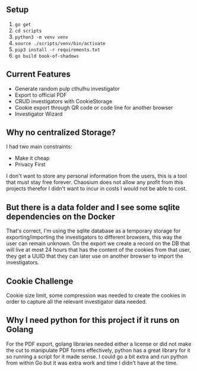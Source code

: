 ## Setup

1. `go get`
2. `cd scripts`
3. `python3 -m venv venv`
4. `source ./scripts/venv/bin/activate`
5. `pip3 install -r requirements.txt`
6. `go build book-of-shadows`

## Current Features

- Generate random pulp cthulhu investigator
- Export to official PDF
- CRUD investigators with CookieStorage
- Cookie export through QR code or code line for another browser
- Investigator Wizard


## Why no centralized Storage?

I had two main constraints:
- Make it cheap
- Privacy First

I don't want to store any personal information from the users, this is a tool
that must stay free forever. Chaosium does not allow any profit from this projects
therefor I didn't want to incur in costs I would not be able to cost.

## But there is a data folder and I see some sqlite dependencies on the Docker

That's correct, I'm using the sqlite database as a temporary storage for exporting/importing 
the investigators to different browsers, this way the user can remain unknown. 
On the export we create a record on the DB that will live at most 24 hours that has the content of
the cookies from that user, they get a UUID that they can later use on another browser to import
the investigators.


## Cookie Challenge

Cookie size limit, some compression was needed to create the cookies in order to capture all
the relevant investigator data needed.


## Why I need python for this project if it runs on Golang

For the PDF export, golang libraries needed either a license or did not make the cut to manipulate
PDF forms effectively, python has a great library for it so running a script for it made sense. 
I could go a bit extra and run python from within Go but it was extra work and time I didn't have at the time.
